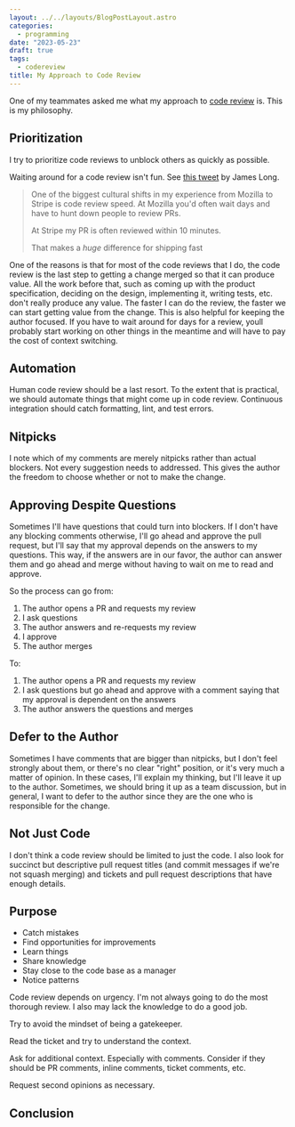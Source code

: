 ```yaml
---
layout: ../../layouts/BlogPostLayout.astro
categories:
  - programming
date: "2023-05-23"
draft: true
tags:
  - codereview
title: My Approach to Code Review
---
```


One of my teammates asked me what my approach to [code
review](https://en.wikipedia.org/wiki/Code_review) is. This is my philosophy.

## Prioritization

I try to prioritize code reviews to unblock others as quickly as possible.

Waiting around for a code review isn't fun. See [this
tweet](https://twitter.com/jlongster/status/1400511441556459523) by James Long.

> One of the biggest cultural shifts in my experience from Mozilla to Stripe is
> code review speed. At Mozilla you'd often wait days and have to hunt down
> people to review PRs.
>
> At Stripe my PR is often reviewed within 10 minutes.
>
> That makes a _huge_ difference for shipping fast

One of the reasons is that for most of the code reviews that I do, the code
review is the last step to getting a change merged so that it can produce value.
All the work before that, such as coming up with the product specification,
deciding on the design, implementing it, writing tests, etc. don't really
produce any value. The faster I can do the review, the faster we can start
getting value from the change. This is also helpful for keeping the author
focused. If you have to wait around for days for a review, youll probably start
working on other things in the meantime and will have to pay the cost of context
switching.

## Automation

Human code review should be a last resort. To the extent that is practical, we
should automate things that might come up in code review. Continuous integration
should catch formatting, lint, and test errors.

## Nitpicks

I note which of my comments are merely nitpicks rather than actual blockers. Not
every suggestion needs to addressed. This gives the author the freedom to choose
whether or not to make the change.

## Approving Despite Questions

Sometimes I'll have questions that could turn into blockers. If I don't have any
blocking comments otherwise, I'll go ahead and approve the pull request, but
I'll say that my approval depends on the answers to my questions. This way, if
the answers are in our favor, the author can answer them and go ahead and merge
without having to wait on me to read and approve.

So the process can go from:

1. The author opens a PR and requests my review
2. I ask questions
3. The author answers and re-requests my review
4. I approve
5. The author merges

To:

1. The author opens a PR and requests my review
2. I ask questions but go ahead and approve with a comment saying that my
   approval is dependent on the answers
3. The author answers the questions and merges

## Defer to the Author

Sometimes I have comments that are bigger than nitpicks, but I don't feel
strongly about them, or there's no clear "right" position, or it's very much a
matter of opinion. In these cases, I'll explain my thinking, but I'll leave it
up to the author. Sometimes, we should bring it up as a team discussion, but in
general, I want to defer to the author since they are the one who is responsible
for the change.

## Not Just Code

I don't think a code review should be limited to just the code. I also look for
succinct but descriptive pull request titles (and commit messages if we're not
squash merging) and tickets and pull request descriptions that have enough
details.

## Purpose

* Catch mistakes
* Find opportunities for improvements
* Learn things
* Share knowledge
* Stay close to the code base as a manager
* Notice patterns

Code review depends on urgency. I'm not always going to do the most thorough
review. I also may lack the knowledge to do a good job.

Try to avoid the mindset of being a gatekeeper.

Read the ticket and try to understand the context.

Ask for additional context. Especially with comments. Consider if they should be
PR comments, inline comments, ticket comments, etc.

Request second opinions as necessary.

## Conclusion
